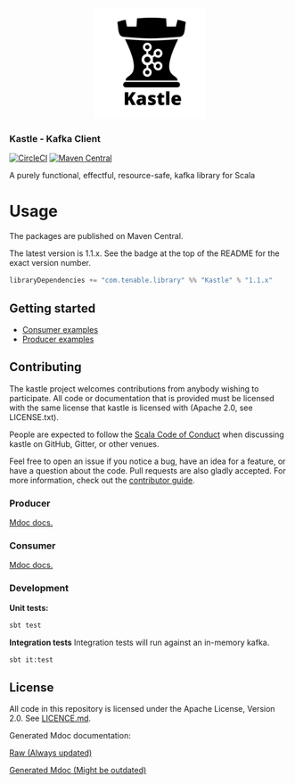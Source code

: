 <p align="center">
<img src="https://raw.githubusercontent.com/tenable/Kastle/master/site/src/main/docs/img/KASTLE.png" alt="Kastle" width="200" height="200">
</p>

### Kastle - Kafka Client


[![CircleCI](https://circleci.com/gh/tenable/Kastle.svg?style=svg)](https://circleci.com/gh/tenable/Kastle)
[![Maven Central](https://maven-badges.herokuapp.com/maven-central/com.tenable/kastle_2.13/badge.svg)](https://maven-badges.herokuapp.com/maven-central/com.tenable/kastle_2.13)

A purely functional, effectful, resource-safe, kafka library for Scala

# Usage

The packages are published on Maven Central.

The latest version is 1.1.x. See the badge at the top of the README for the exact version number.

```scala
libraryDependencies += "com.tenable.library" %% "Kastle" % "1.1.x"
```

## Getting started

- [Consumer examples](site/src/main/docs/consumer.md)
- [Producer examples](site/src/main/docs/producer.md)

## Contributing

The kastle project welcomes contributions from anybody wishing to participate. All code or documentation that is provided must be licensed with the same license that kastle is licensed with (Apache 2.0, see LICENSE.txt).

People are expected to follow the [Scala Code of Conduct](./CODE_OF_CONDUCT.md) when discussing kastle on GitHub, Gitter, or other venues.

Feel free to open an issue if you notice a bug, have an idea for a feature, or have a question about the code. Pull requests are also gladly accepted. For more information, check out the [contributor guide](./CONTRIBUTING.md).

### Producer
[Mdoc docs.](./client/Producer.md)

### Consumer
[Mdoc docs.](./client/Consumer.md)

### Development

**Unit tests:**
```bash
sbt test
```

**Integration tests**
Integration tests will run against an in-memory kafka.

```bash
sbt it:test
```

## License

All code in this repository is licensed under the Apache License, Version 2.0. See [LICENCE.md](./LICENSE.md).

Generated Mdoc documentation:

[Raw (Always updated)](./docs/README.md)

[Generated Mdoc (Might be outdated)](./kafka-lib-docs/README.md)
